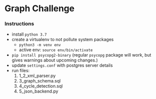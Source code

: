 # Graph Challenge
### Instructions
- install `python 3.7`
- create a virtualenv to not pollute system packages
  - `python3 -m venv env`
  - active env: `source env/bin/activate`
- `pip install psycopg2-binary` (regular `psycopg` package will work, but gives warnings about upcoming changes.)
- update `settings.conf` with postgres server details
- run files:
  1. 1_2_xml_parser.py
  2. 3_graph_schema.sql
  3. 4_cycle_detection.sql
  4. 5_json_backend.py
